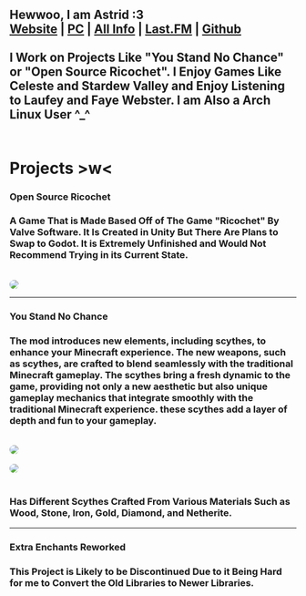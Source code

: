  ## Hewwoo, I am Astrid :3<br>[Website](https://astridiol.github.io/) | [PC](https://pcpartpicker.com/user/twodsnerd/saved/#view=36WhjX)  | [All Info](https://guns.lol/itskyla) | [Last.FM](https://www.last.fm/user/MrDinoOnTwitch) | [Github](https://github.com/astridiol) <br><br> I Work on Projects Like "You Stand No Chance" or "Open Source Ricochet". I Enjoy Games Like Celeste and Stardew Valley and Enjoy Listening to Laufey and Faye Webster. I am Also a Arch Linux User ^_^<br><br>

# Projects >w< <br>

### Open Source Ricochet

### A Game That is Made Based Off of The Game "Ricochet" By Valve Software. It Is Created in Unity But There Are Plans to Swap to Godot. It is Extremely Unfinished and Would Not Recommend Trying in its Current State.
<br>
<img src="https://i.postimg.cc/MpmjGFJB/2024-03-23-09-48-59.gif" style="border-radius: 10px;"> 

---

### You Stand No Chance

### The mod introduces new elements, including scythes, to enhance your Minecraft experience. The new weapons, such as scythes, are crafted to blend seamlessly with the traditional Minecraft gameplay. The scythes bring a fresh dynamic to the game, providing not only a new aesthetic but also unique gameplay mechanics that integrate smoothly with the traditional Minecraft experience. these scythes add a layer of depth and fun to your gameplay.



<br>
<img src="https://cdn.modrinth.com/data/3HyN4uFO/images/4d336d79e8dc24be95e5d6ea90743da73b049b17.png" style="border-radius: 10px;"> 
<br>
<br>
<img src="https://cdn.modrinth.com/data/3HyN4uFO/images/fd0a50c40d182cbcd72e1956c0f4fe57962a7c63.png" style="border-radius: 10px;"> 
<br>
<br>
 
 ### Has Different Scythes Crafted From Various Materials Such as Wood, Stone, Iron, Gold, Diamond, and Netherite.


---

### Extra Enchants Reworked

### This Project is Likely to be Discontinued Due to it Being Hard for me to Convert the Old Libraries to Newer Libraries.
